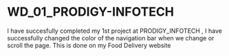 # WD_01_PRODIGY-INFOTECH
I have succesfully completed my 1st project at PRODIGY_INFOTECH , I have successfully changed the color of the navigation bar when we change or scroll the page. This is done on my Food Delivery website
